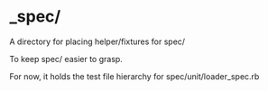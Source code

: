 
# _spec/

A directory for placing helper/fixtures for spec/

To keep spec/ easier to grasp.

For now, it holds the test file hierarchy for spec/unit/loader_spec.rb


